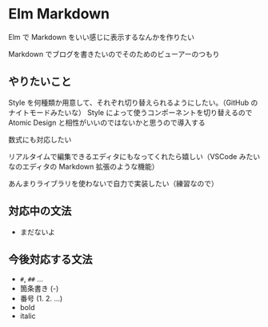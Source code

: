 # Elm Markdown

Elm で Markdown をいい感じに表示するなんかを作りたい

Markdown でブログを書きたいのでそのためのビューアーのつもり

## やりたいこと

Style を何種類か用意して、それぞれ切り替えられるようにしたい。（GitHub のナイトモードみたいな） Style によって使うコンポーネントを切り替えるので Atomic Design と相性がいいのではないかと思うので導入する

数式にも対応したい

リアルタイムで編集できるエディタにもなってくれたら嬉しい（VSCode みたいなのエディタの Markdown 拡張のような機能）

あんまりライブラリを使わないで自力で実装したい（練習なので）

## 対応中の文法

- まだないよ

## 今後対応する文法

- `#`, `##` ...
- 箇条書き (-)
- 番号 (1. 2. ...)
- bold
- italic
